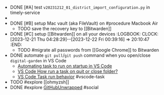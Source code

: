 - DONE [#A] test `v20231212_01_district_import_configuration.py` in timely-service
-
- DONE [#B] setup Mac vault (aka FileVault) on #procedure Macbook Air
	- TODO save the recovery key to [[Bitwarden]]
- DONE [#C] setup [[Bitwarden]] on all your devices
  :LOGBOOK:
  CLOCK: [2023-12-21 Thu 04:28:29]--[2023-12-22 Fri 00:39:16] =>  20:10:47
  :END:
	- TODO #migrate all passwords from [[Google Chrome]] to Bitwarden
- DONE automate `git pull`/`git push` command when you open/close `digital-garden` in VS Code
	- [Automating task to run on startup in VS Code](https://sdivakarrajesh.medium.com/automating-task-to-run-on-startup-in-vscode-fe30d7f99454)
	- [VS Code How run a task on quit or close folder?](https://stackoverflow.com/a/77058296/7753274)
	- [VS Code Task run behavior](https://code.visualstudio.com/docs/editor/tasks#_run-behavior) #vscode-task
- TODO #explore [[ohmyzsh]]
- DONE #explore [GitHubUnwrapped](https://githubunwrapped.com/) #social
